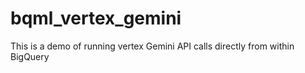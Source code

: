# bqml_vertex_gemini
This is a demo of running vertex Gemini API calls directly from within BigQuery
